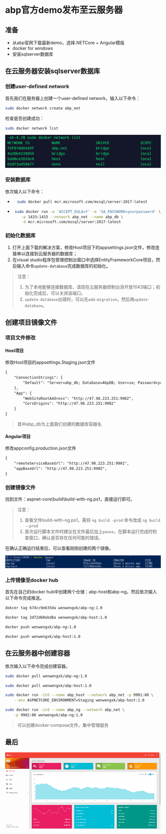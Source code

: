 # abp官方demo发布至云服务器

## 准备

- 从abp官网下载最新demo，选择.NETCore + Angular模版
- docker for windows
- 安装sqlserver数据库

## 在云服务器安装sqlserver数据库

### 创建user-defined network

首先我们在服务器上创建一个user-defined network，输入以下命令：

```bash
sudo docker network create abp_net
```

检查是否创建成功：

```bash
sudo docker network list
```

![image lost](./content/捕获01.png)

### 安装数据库

依次输入以下命令：

- ```bash
    sudo docker pull mcr.microsoft.com/mssql/server:2017-latest
  ```

- ```bash
   sudo docker run -e 'ACCEPT_EULA=Y' -e 'SA_PASSWORD=yourpassword' \
      -p 1433:1433 --network abp_net --name abp_db \
      -d mcr.microsoft.com/mssql/server:2017-latest
  ```

### 初始化数据库

1. 打开上面下载的解决方案，修改Host项目下的appsettings.json文件，修改连接串以连接到云服务器的数据库；
2. 在visual studio程序包管理控制台窗口中选择EntityFrameworkCore项目，然后输入命令`update-database`完成数据库的初始化。

>注意：
>1. 为了本地能够连接数据库，请现在云服务器控制台添开放1043端口；初始化完成后，可以关闭该端口。
>2. `update-database`出错时，可以先`add-migration`，然后再`update-database`。

## 创建项目镜像文件

### 项目文件修改

#### Host项目

修改Host项目的appsettings.Staging.json文件

```xml
{
    "ConnectionStrings": {
        "Default": "Server=abp_db; Database=AbpDB; User=sa; Password=yourpassword;"
    },
    "App": {
        "WebSiteRootAddress": "http://47.98.223.251:9902",
        "CorsOrigins": "http://47.98.223.251:9902"
    }
}
```

> 其中abp_db为上面我们创建的数据库容器名

#### Angular项目

修改appconfig.production.json文件

```xml
{
    "remoteServiceBaseUrl": "http://47.98.223.251:9901",
    "appBaseUrl": "http://47.98.223.251:9902",
}
```

### 创建镜像文件

找到文件：aspnet-core\build\build-with-ng.ps1，直接运行即可。

> 注意：  
> 1. 查看文件build-with-ng.ps1，需将 `ng build -prod` 命令改成 `ng build --prod`
> 2. 首次运行脚本文件时建议在文件最后加上`pause`，在脚本运行完成时检查窗口，确认是否存在任何可能的错误。

在确认正确运行结束后，可以查看刚刚创建的两个镜像。

![image lost](./content/捕获02.png)

### 上传镜像至docker hub

首先在自己的docker hub中创建两个仓储：abp-host和abp-ng，然后依次输入以下命令完成推送。

```bash
dokcer tag 67dcc9e635da wenwengxk/abp-ng:1.0
```

```bash
docker tag 2d72d60ebd8a wenwengxk/abp-host:1.0
```

```bash
docker push wenwengxk/abp-ng:1.0
```

```bash
docker push wenwengxk/abp-host:1.0
```

## 在云服务器中创建容器

依次输入以下命令完成创建容器。

```bash
sudo docker pull wenwengxk/abp-ng:1.0
```

```bash
sudo docker pull wenwengxk/abp-host:1.0
```

```bash
sudo docker run -itd --name abp_host --network abp_net -p 9901:80 \
    --env ASPNETCORE_ENVIRONMENT=Staging wenwengxk/abp-host:1.0
```

```bash
sudo docker run -itd --name abp_ng --network abp_net \
    -p 9902:80 wenwengxk/abp-ng:1.0
```

>可以创建docker-compose文件，集中管理服务

## 最后

![image lost](./content/捕获03.png)